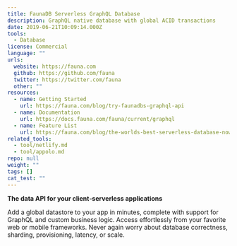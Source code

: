 ```yaml
---
title: FaunaDB Serverless GraphQL Database
description: GraphQL native database with global ACID transactions
date: 2019-06-21T10:09:14.000Z
tools:
  - Database
license: Commercial
language: ""
urls:
  website: https://fauna.com
  github: https://github.com/fauna
  twitter: https://twitter.com/fauna
  other: ""
resources:
  - name: Getting Started
    url: https://fauna.com/blog/try-faunadbs-graphql-api
  - name: Documentation
    url: https://docs.fauna.com/fauna/current/graphql
  - name: Feature List
    url: https://fauna.com/blog/the-worlds-best-serverless-database-now-with-native-graphql
related_tools:
  - tool/netlify.md
  - tool/appolo.md
repo: null
weight: ""
tags: []
cat_test: ""
---
```

**The data API for your client‑serverless applications**

Add a global datastore to your app in minutes, complete with support for GraphQL and custom business logic. Access effortlessly from your favorite web or mobile frameworks. Never again worry about database correctness, sharding, provisioning, latency, or scale.